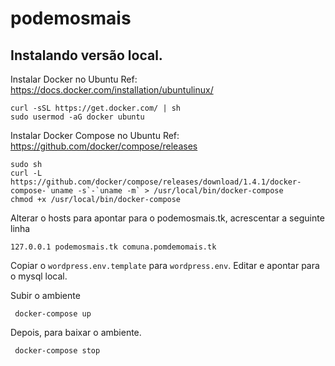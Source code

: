 # podemosmais

## Instalando versão local.

Instalar Docker no Ubuntu
Ref: https://docs.docker.com/installation/ubuntulinux/

    curl -sSL https://get.docker.com/ | sh
    sudo usermod -aG docker ubuntu


Instalar Docker Compose no Ubuntu
Ref: https://github.com/docker/compose/releases

    sudo sh
    curl -L https://github.com/docker/compose/releases/download/1.4.1/docker-compose-`uname -s`-`uname -m` > /usr/local/bin/docker-compose
    chmod +x /usr/local/bin/docker-compose

Alterar o hosts para apontar para o podemosmais.tk, acrescentar a seguinte linha
    
    127.0.0.1 podemosmais.tk comuna.pomdemomais.tk

Copiar o `wordpress.env.template` para `wordpress.env`. Editar e apontar para o mysql local. 

Subir o ambiente
     
     docker-compose up
     
Depois, para baixar o ambiente.   

     docker-compose stop

